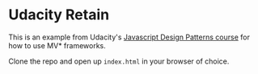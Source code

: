 # Udacity Retain

This is an example from Udacity's [Javascript Design Patterns course](https://www.udacity.com/course/javascript-design-patterns--ud989) for how to use MV* frameworks.

Clone the repo and open up `index.html` in your browser of choice.

